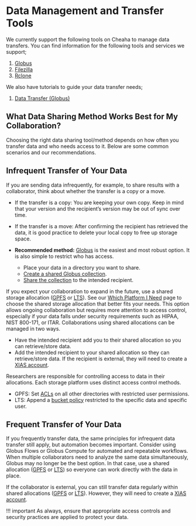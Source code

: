 # Data Management and Transfer Tools

We currently support the following tools on Cheaha to manage data transfers. You can find information for the following tools and services we support;

1. [Globus](./globus.md)
1. [Filezilla](./filezilla.md)
1. [Rclone](./rclone.md)

We also have tutorials to guide your data transfer needs;

1. [Data Transfer (Globus)](../transfer/tutorial/index.md)

## What Data Sharing Method Works Best for My Collaboration?

Choosing the right data sharing tool/method depends on how often you transfer data and who needs access to it. Below are some common scenarios and our recommendations.

## Infrequent Transfer of Your Data

If you are sending data infrequently, for example, to share results with a collaborator, think about whether the transfer is a copy or a move.

- If the transfer is a copy: You are keeping your own copy. Keep in mind that your version and the recipient’s version may be out of sync over time.
- If the transfer is a move: After confirming the recipient has retrieved the data, it is good practice to delete your local copy to free up storage space.

- **Recommended method:** [Globus](../transfer/globus.md) is the easiest and most robust option. It is also simple to restrict who has access.
    - Place your data in a directory you want to share.
    - [Create a shared Globus collection](../transfer/globus.md#creating-a-guest-collection).
    - [Share the collection](../transfer/tutorial/globus_organization_tutorial.md#how-do-i-share-a-collection-with-others) to the intended recipient.

If you expect your collaboration to expand in the future, use a shared storage allocation ([GPFS](../cheaha_storage_gpfs/project_directories.md) or [LTS](../lts/index.md)). See our [Which Platform I Need](../../data_management/index.md#which-platform-do-i-need-an-allocation-for) page to choose the shared storage allocation that better fits your needs. This option allows ongoing collaboration but requires more attention to access control, especially if your data falls under security requirements such as HIPAA, NIST 800-171, or ITAR.  Collaborations using shared allocations can be managed in two ways.

- Have the intended recipient add you to their shared allocation so you can retrieve/store data.
- Add the intended recipient to your shared allocation so they can retrieve/store data. If the recipient is external, they will need to create a [XIAS account](../../account_management/xias/index.md).

Researchers are responsible for controlling access to data in their allocations. Each storage platform uses distinct access control methods.

- GPFS: Set [ACLs](../../workflow_solutions/shell.md#manage-researcher-access-to-files-and-directories-getfacl-setfacl) on all other directories with restricted user permissions.
- LTS: Append a [bucket policy](../lts/iam_and_policies.md#bucket-policies) restricted to the specific data and specific user.

## Frequent Transfer of Your Data

If you frequently transfer data, the same principles for infrequent data transfer still apply, but automation becomes important. Consider using Globus Flows or Globus Compute for automated and repeatable workflows. When multiple collaborators need to analyze the same data simultaneously, Globus may no longer be the best option. In that case, use a shared allocation ([GPFS](../cheaha_storage_gpfs/project_directories.md) or [LTS](../lts/index.md)) so everyone can work directly with the data in place.

If the collaborator is external, you can still transfer data regularly within shared allocations ([GPFS](../cheaha_storage_gpfs/project_directories.md) or [LTS](../lts/index.md)). However, they will need to create a [XIAS account](../../account_management/xias/index.md).

<!-- markdownlint-disable MD046 -->
!!! important
    As always, ensure that appropriate access controls and security practices are applied to protect your data.
<!-- markdownlint-enable MD046 -->
